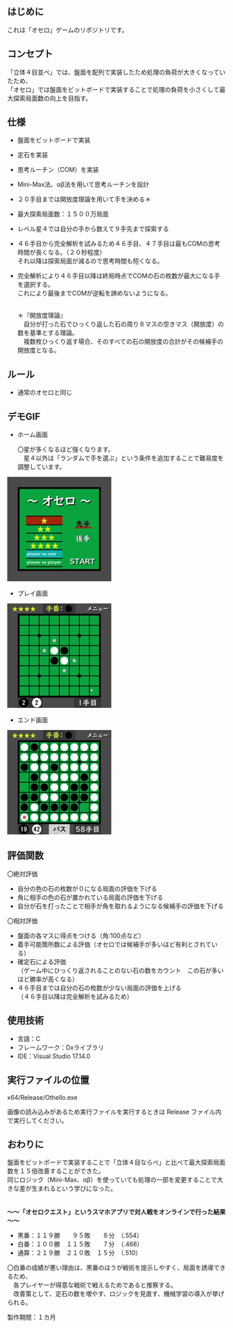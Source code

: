 ﻿## はじめに
これは「オセロ」ゲームのリポジトリです。

## コンセプト
「立体４目並べ」では、盤面を配列で実装したため処理の負荷が大きくなっていたため、  
「オセロ」では盤面をビットボードで実装することで処理の負荷を小さくして最大探索局面数の向上を目指す。

## 仕様
- 盤面をビットボードで実装
- 定石を実装
- 思考ルーチン（COM）を実装
- Mini-Max法、αβ法を用いて思考ルーチンを設計
- ２０手目までは開放度理論を用いて手を決める＊
- 最大探索局面数：１５００万局面
- レベル星４では自分の手から数えて９手先まで探索する
- ４６手目から完全解析を試みるため４６手目、４７手目は最もCOMの思考時間が長くなる。（２０秒程度）  
  それ以降は探索局面が減るので思考時間も短くなる。
- 完全解析により４６手目以降は終局時点でCOMの石の枚数が最大になる手を選択する。  
  これにより最後までCOMが逆転を諦めないようになる。

  <br>
  ＊『開放度理論』<br>
  　自分が打った石でひっくり返した石の周り８マスの空きマス（開放度）の数を基準とする理論。<br>
   　複数枚ひっくり返す場合、そのすべての石の開放度の合計がその候補手の開放度となる。
  
## ルール
- 通常のオセロと同じ

## デモGIF
- ホーム画面

  〇星が多くなるほど強くなります。  
  　星４以外は「ランダムで手を選ぶ」という条件を追加することで難易度を調整しています。
  
![ホーム画面 gif](README-resource/Othello-home.gif)

- プレイ画面

![プレイ画面 gif](README-resource/Othello-play.gif)

- エンド画面

![エンド画面 gif](README-resource/Othello-end.gif)

## 評価関数
〇絶対評価
  - 自分の色の石の枚数が０になる局面の評価を下げる
  - 角に相手の色の石が置かれている局面の評価を下げる
  - 自分が石を打ったことで相手が角を取れるようになる候補手の評価を下げる

〇相対評価
  - 盤面の各マスに得点をつける（角:100点など）
  - 着手可能箇所数による評価（オセロでは候補手が多いほど有利とされている）
  - 確定石による評価  
  （ゲーム中にひっくり返されることのない石の数をカウント　この石が多いほど勝率が高くなる）
  - ４６手目までは自分の石の枚数が少ない局面の評価を上げる  
  （４６手目以降は完全解析を試みるため） 

## 使用技術
- 言語：C
- フレームワーク：Dxライブラリ
- IDE：Visual Studio 17.14.0

## 実行ファイルの位置
x64/Release/Othello.exe

画像の読み込みがあるため実行ファイルを実行するときは Release ファイル内で実行してください。

## おわりに
盤面をビットボードで実装することで「立体４目ならべ」と比べて最大探索局面数を１５倍改善することができた。  
同じロジック（Mini-Max、αβ）を使っていても処理の一部を変更することで大きな差が生まれるという学びになった。  
<br><br>
**～～「オセロクエスト」というスマホアプリで対人戦をオンラインで行った結果～～**
- 黒番：１１９勝　　９５敗　　８分　（.554）
- 白番：１００勝　１１５敗　　７分　（.466）
- 通算：２１９勝　２１０敗　１５分　（.510）

〇白番の成績が悪い理由は、黒番のほうが戦術を提示しやすく、局面を誘導できるため、  
  　各プレイヤーが得意な戦術で戦えるためであると推察する。  
  　改善策として、定石の数を増やす、ロジックを見直す、機械学習の導入が挙げられる。

製作期間：１カ月
